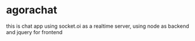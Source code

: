 # agorachat

this is chat app using socket.oi as a realtime server, using node as backend and jquery for frontend
